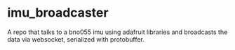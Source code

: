 # imu_broadcaster
A repo that talks to a bno055 imu using adafruit libraries and broadcasts the data via websocket, serialized with protobuffer.

